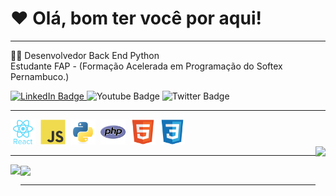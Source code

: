   # ❤ Olá, bom ter você por aqui!

 ---

 
  👨‍💻 Desenvolvedor Back End Python <br>
      Estudante
  FAP - (Formação Acelerada em Programação do Softex Pernambuco.) 

  <div id="badges">
  <a href = "https://github.com/risoflorais">
    <img src="https://img.shields.io/badge/LinkedIn-blue?style=for-the-badge&logo=linkedin&logoColor=white" alt="LinkedIn Badge"/>
  </a>
  <img src="https://img.shields.io/badge/YouTube-red?style=for-the-badge&logo=youtube&logoColor=white" alt="Youtube Badge"/>
  <img src="https://img.shields.io/badge/Twitter-blue?style=for-the-badge&logo=twitter&logoColor=white" alt="Twitter Badge"/>
  </div>

  ---
  <div>
  <img src="https://github.com/devicons/devicon/blob/master/icons/react/react-original-wordmark.svg" title="React" alt="React" width="40" height="40"/>&nbsp;
  <img src="https://github.com/devicons/devicon/blob/master/icons/javascript/javascript-original.svg" title="JavaScript" alt="JavaScript" width="40" height="40"/>&nbsp;
  <img src="https://github.com/devicons/devicon/blob/master/icons/python/python-original.svg" title="python" alt="python" width="40" height="40"/>&nbsp;
  <img src="https://github.com/devicons/devicon/blob/master/icons/php/php-original.svg" title="php" alt="php" width="40" height="40"/>&nbsp;
  <img src="https://github.com/devicons/devicon/blob/master/icons/html5/html5-original.svg" title="HTML5" alt="HTML" width="40" height="40"/>&nbsp;
  <img src="https://github.com/devicons/devicon/blob/master/icons/css3/css3-original.svg" title="css3" alt="css3" width="40" height="40"/>&nbsp;
  </div>
  
  <img src = "dev.gif" widht="230px" height="230px" align="right" top="auto">

  ---

  <div align = "left">
  <img height = "120em" src="https://github-readme-stats.vercel.app/api/top-langs/?username=Feliciano-Rodrigues&show_icons=true&theme=onedark&count_private=true" align = "left"/>
  <img height = "120em" src="https://github-readme-stats.vercel.app/api?username=Feliciano-Rodrigues&show_icons=true&show_icons=true&theme=onedark&count_private=true" align = "center" />
  </div>

  ---
 


